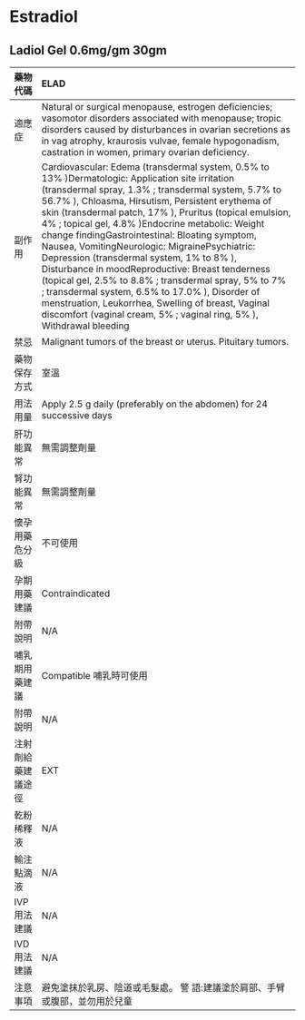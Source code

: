 # Estradiol

## Ladiol Gel 0.6mg/gm 30gm

| 藥物代碼           | ELAD                                                                                                                                                                                                                                                                                                                                                                                                                                                                                                                                                                                                                                                                                                                                                                      |
|:-------------------|:--------------------------------------------------------------------------------------------------------------------------------------------------------------------------------------------------------------------------------------------------------------------------------------------------------------------------------------------------------------------------------------------------------------------------------------------------------------------------------------------------------------------------------------------------------------------------------------------------------------------------------------------------------------------------------------------------------------------------------------------------------------------------|
| 適應症             | Natural or surgical menopause, estrogen deficiencies; vasomotor disorders associated with menopause; tropic disorders caused by disturbances in ovarian secretions as in vag atrophy, kraurosis vulvae, female hypogonadism, castration in women, primary ovarian deficiency.                                                                                                                                                                                                                                                                                                                                                                                                                                                                                             |
| 副作用             | Cardiovascular: Edema (transdermal system, 0.5% to 13% )Dermatologic: Application site irritation (transdermal spray, 1.3% ; transdermal system, 5.7% to 56.7% ), Chloasma, Hirsutism, Persistent erythema of skin (transdermal patch, 17% ), Pruritus (topical emulsion, 4% ; topical gel, 4.8% )Endocrine metabolic: Weight change findingGastrointestinal: Bloating symptom, Nausea, VomitingNeurologic: MigrainePsychiatric: Depression (transdermal system, 1% to 8% ), Disturbance in moodReproductive: Breast tenderness (topical gel, 2.5% to 8.8% ; transdermal spray, 5% to 7% ; transdermal system, 6.5% to 17.0% ), Disorder of menstruation, Leukorrhea, Swelling of breast, Vaginal discomfort (vaginal cream, 5% ; vaginal ring, 5% ), Withdrawal bleeding |
| 禁忌               | Malignant tumors of the breast or uterus. Pituitary tumors.                                                                                                                                                                                                                                                                                                                                                                                                                                                                                                                                                                                                                                                                                                               |
| 藥物保存方式       | 室溫                                                                                                                                                                                                                                                                                                                                                                                                                                                                                                                                                                                                                                                                                                                                                                      |
| 用法用量           | Apply 2.5 g daily (preferably on the abdomen) for 24 successive days                                                                                                                                                                                                                                                                                                                                                                                                                                                                                                                                                                                                                                                                                                      |
| 肝功能異常         | 無需調整劑量                                                                                                                                                                                                                                                                                                                                                                                                                                                                                                                                                                                                                                                                                                                                                              |
| 腎功能異常         | 無需調整劑量                                                                                                                                                                                                                                                                                                                                                                                                                                                                                                                                                                                                                                                                                                                                                              |
| 懷孕用藥危分級     | 不可使用                                                                                                                                                                                                                                                                                                                                                                                                                                                                                                                                                                                                                                                                                                                                                                  |
| 孕期用藥建議       | Contraindicated                                                                                                                                                                                                                                                                                                                                                                                                                                                                                                                                                                                                                                                                                                                                                           |
| 附帶說明           | N/A                                                                                                                                                                                                                                                                                                                                                                                                                                                                                                                                                                                                                                                                                                                                                                       |
| 哺乳期用藥建議     | Compatible 哺乳時可使用                                                                                                                                                                                                                                                                                                                                                                                                                                                                                                                                                                                                                                                                                                                                                   |
| 附帶說明           | N/A                                                                                                                                                                                                                                                                                                                                                                                                                                                                                                                                                                                                                                                                                                                                                                       |
| 注射劑給藥建議途徑 | EXT                                                                                                                                                                                                                                                                                                                                                                                                                                                                                                                                                                                                                                                                                                                                                                       |
| 乾粉稀釋液         | N/A                                                                                                                                                                                                                                                                                                                                                                                                                                                                                                                                                                                                                                                                                                                                                                       |
| 輸注點滴液         | N/A                                                                                                                                                                                                                                                                                                                                                                                                                                                                                                                                                                                                                                                                                                                                                                       |
| IVP 用法建議       | N/A                                                                                                                                                                                                                                                                                                                                                                                                                                                                                                                                                                                                                                                                                                                                                                       |
| IVD 用法建議       | N/A                                                                                                                                                                                                                                                                                                                                                                                                                                                                                                                                                                                                                                                                                                                                                                       |
| 注意事項           | 避免塗抹於乳房、陰道或毛髮處。 警 語:建議塗於肩部、手臂或腹部，並勿用於兒童                                                                                                                                                                                                                                                                                                                                                                                                                                                                                                                                                                                                                                                                                               |


